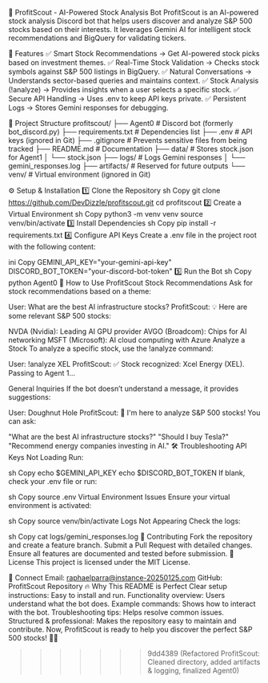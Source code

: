 🏦 ProfitScout - AI-Powered Stock Analysis Bot
ProfitScout is an AI-powered stock analysis Discord bot that helps users discover and analyze S&P 500 stocks based on their interests.
It leverages Gemini AI for intelligent stock recommendations and BigQuery for validating tickers.

🚀 Features
✅ Smart Stock Recommendations → Get AI-powered stock picks based on investment themes.
✅ Real-Time Stock Validation → Checks stock symbols against S&P 500 listings in BigQuery.
✅ Natural Conversations → Understands sector-based queries and maintains context.
✅ Stock Analysis (!analyze) → Provides insights when a user selects a specific stock.
✅ Secure API Handling → Uses .env to keep API keys private.
✅ Persistent Logs → Stores Gemini responses for debugging.

📂 Project Structure
profitscout/
├── Agent0 # Discord bot (formerly bot_discord.py)
├── requirements.txt # Dependencies list
├── .env # API keys (ignored in Git)
├── .gitignore # Prevents sensitive files from being tracked
├── README.md # Documentation
├── data/ # Stores stock.json for Agent1
│ └── stock.json
├── logs/ # Logs Gemini responses
│ └── gemini_responses.log
├── artifacts/ # Reserved for future outputs
└── venv/ # Virtual environment (ignored in Git)

⚙️ Setup & Installation
1️⃣ Clone the Repository
sh
Copy
git clone https://github.com/DevDizzle/profitscout.git
cd profitscout
2️⃣ Create a Virtual Environment
sh
Copy
python3 -m venv venv
source venv/bin/activate
3️⃣ Install Dependencies
sh
Copy
pip install -r requirements.txt
4️⃣ Configure API Keys
Create a .env file in the project root with the following content:

ini
Copy
GEMINI_API_KEY="your-gemini-api-key"
DISCORD_BOT_TOKEN="your-discord-bot-token"
5️⃣ Run the Bot
sh
Copy
python Agent0
📜 How to Use ProfitScout
Stock Recommendations
Ask for stock recommendations based on a theme:

User: What are the best AI infrastructure stocks?
ProfitScout: 💡 Here are some relevant S&P 500 stocks:

NVDA (Nvidia): Leading AI GPU provider
AVGO (Broadcom): Chips for AI networking
MSFT (Microsoft): AI cloud computing with Azure
Analyze a Stock
To analyze a specific stock, use the !analyze command:

User: !analyze XEL
ProfitScout: ✅ Stock recognized: Xcel Energy (XEL). Passing to Agent 1...

General Inquiries
If the bot doesn’t understand a message, it provides suggestions:

User: Doughnut Hole
ProfitScout: 🤖 I'm here to analyze S&P 500 stocks! You can ask:

"What are the best AI infrastructure stocks?"
"Should I buy Tesla?"
"Recommend energy companies investing in AI."
🛠 Troubleshooting
API Keys Not Loading
Run:

sh
Copy
echo $GEMINI_API_KEY
echo $DISCORD_BOT_TOKEN
If blank, check your .env file or run:

sh
Copy
source .env
Virtual Environment Issues
Ensure your virtual environment is activated:

sh
Copy
source venv/bin/activate
Logs Not Appearing
Check the logs:

sh
Copy
cat logs/gemini_responses.log
📌 Contributing
Fork the repository and create a feature branch.
Submit a Pull Request with detailed changes.
Ensure all features are documented and tested before submission.
📝 License
This project is licensed under the MIT License.

🤝 Connect
Email: raphaelparra@instance-20250125.com
GitHub: ProfitScout Repository
🔥 Why This README is Perfect
Clear setup instructions: Easy to install and run.
Functionality overview: Users understand what the bot does.
Example commands: Shows how to interact with the bot.
Troubleshooting tips: Helps resolve common issues.
Structured & professional: Makes the repository easy to maintain and contribute.
Now, ProfitScout is ready to help you discover the perfect S&P 500 stocks! 🚀🔥
>>>>>>> 9dd4389 (Refactored ProfitScout: Cleaned directory, added artifacts & logging, finalized Agent0)
